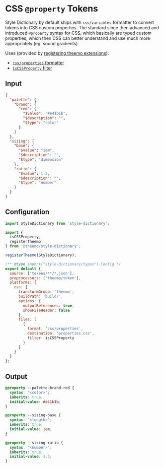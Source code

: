 # CSS `@property` Tokens

Style Dictionary by default ships with `css/variables` formatter to convert
tokens into CSS custom properties. The standard since then advanced and
introduced `@property` syntax for CSS, which basically are typed custom
properties, which then CSS can better understand and use much more appropriately
(eg. sound gradients).

Uses (provided by [registering theemo extensions](./style-dictionary.md#register-theemo-extensions)):

- [`css/properties` formatter](./style-dictionary/formats.md#css-properties)
- [`isCSSProperty` filter](./style-dictionary/filters.md#iscssproperty-isnocssproperty)

## Input

```json [tokens.json]
{
  "palette": {
    "brand": {
      "red": {
        "$value": "#e41b1b",
        "$description": "",
        "$type": "color"
      }
    }
  },
  "sizing": {
    "base": {
      "$value": "1em",
      "$description": "",
      "$type": "dimension"
    },
    "ratio": {
      "$value": 1.3,
      "$description": "",
      "$type": "number"
    }
  }
}
```

## Configuration

```js [config.js] twoslash
import StyleDictionary from 'style-dictionary';

import {
  isCSSProperty,
  registerTheemo
} from '@theemo/style-dictionary';

registerTheemo(StyleDictionary);

/** @type import("style-dictionary/types").Config */
export default {
  source: ['tokens/**/*.json'],
  preprocessors: ['theemo/token'],
  platforms: {
    css: {
      transformGroup: 'theemo',
      buildPath: 'build/',
      options: {
        outputReferences: true,
        showFileHeader: false
      },
      files: [
        {
          format: 'css/properties',
          destination: 'properties.css',
          filter: isCSSProperty
        }
      ]
    }
  }
};
```

## Output

```css
@property --palette-brand-red {
  syntax: "<color>";
  inherits: true;
  initial-value: #e41b1b;
}

@property --sizing-base {
  syntax: "<length>";
  inherits: true;
  initial-value: 1em;
}

@property --sizing-ratio {
  syntax: "<number>";
  inherits: true;
  initial-value: 1.3;
}
```
